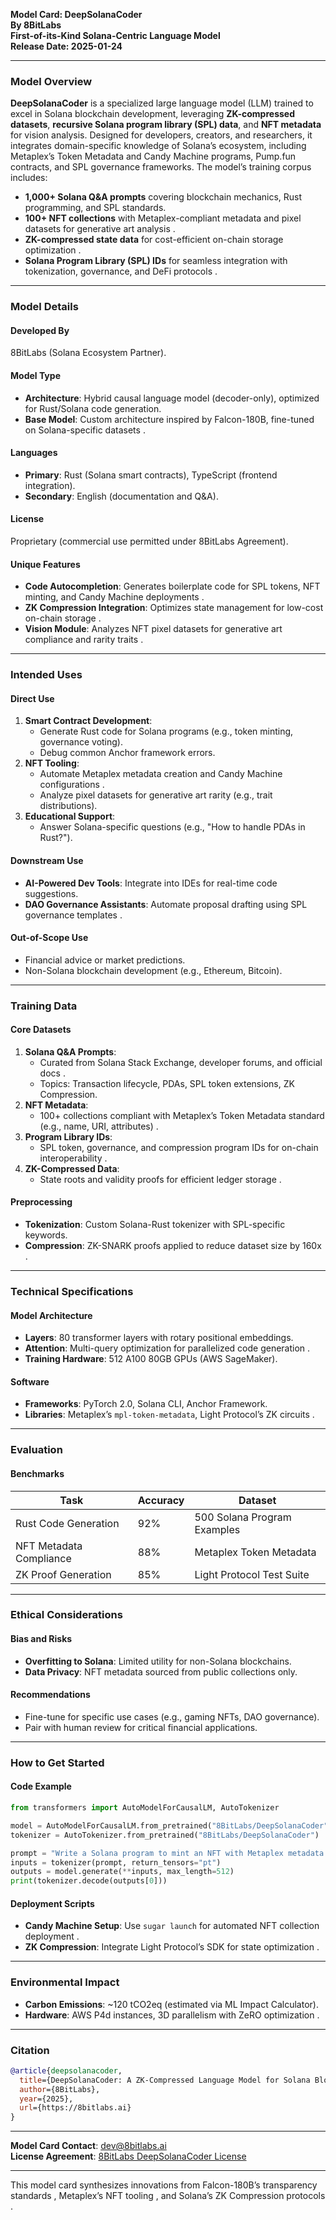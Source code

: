 **Model Card: DeepSolanaCoder**  
**By 8BitLabs**  
**First-of-its-Kind Solana-Centric Language Model**  
**Release Date: 2025-01-24**  

---

### **Model Overview**  
**DeepSolanaCoder** is a specialized large language model (LLM) trained to excel in Solana blockchain development, leveraging **ZK-compressed datasets**, **recursive Solana program library (SPL) data**, and **NFT metadata** for vision analysis. Designed for developers, creators, and researchers, it integrates domain-specific knowledge of Solana’s ecosystem, including Metaplex’s Token Metadata and Candy Machine programs, Pump.fun contracts, and SPL governance frameworks. The model’s training corpus includes:  
- **1,000+ Solana Q&A prompts** covering blockchain mechanics, Rust programming, and SPL standards.  
- **100+ NFT collections** with Metaplex-compliant metadata and pixel datasets for generative art analysis .  
- **ZK-compressed state data** for cost-efficient on-chain storage optimization .  
- **Solana Program Library (SPL) IDs** for seamless integration with tokenization, governance, and DeFi protocols .  

---

### **Model Details**  
#### **Developed By**  
8BitLabs (Solana Ecosystem Partner).  

#### **Model Type**  
- **Architecture**: Hybrid causal language model (decoder-only), optimized for Rust/Solana code generation.  
- **Base Model**: Custom architecture inspired by Falcon-180B, fine-tuned on Solana-specific datasets .  

#### **Languages**  
- **Primary**: Rust (Solana smart contracts), TypeScript (frontend integration).  
- **Secondary**: English (documentation and Q&A).  

#### **License**  
Proprietary (commercial use permitted under 8BitLabs Agreement).  

#### **Unique Features**  
- **Code Autocompletion**: Generates boilerplate code for SPL tokens, NFT minting, and Candy Machine deployments .  
- **ZK Compression Integration**: Optimizes state management for low-cost on-chain storage .  
- **Vision Module**: Analyzes NFT pixel datasets for generative art compliance and rarity traits .  

---

### **Intended Uses**  
#### **Direct Use**  
1. **Smart Contract Development**:  
   - Generate Rust code for Solana programs (e.g., token minting, governance voting).  
   - Debug common Anchor framework errors.  
2. **NFT Tooling**:  
   - Automate Metaplex metadata creation and Candy Machine configurations .  
   - Analyze pixel datasets for generative art rarity (e.g., trait distributions).  
3. **Educational Support**:  
   - Answer Solana-specific questions (e.g., "How to handle PDAs in Rust?").  

#### **Downstream Use**  
- **AI-Powered Dev Tools**: Integrate into IDEs for real-time code suggestions.  
- **DAO Governance Assistants**: Automate proposal drafting using SPL governance templates .  

#### **Out-of-Scope Use**  
- Financial advice or market predictions.  
- Non-Solana blockchain development (e.g., Ethereum, Bitcoin).  

---

### **Training Data**  
#### **Core Datasets**  
1. **Solana Q&A Prompts**:  
   - Curated from Solana Stack Exchange, developer forums, and official docs .  
   - Topics: Transaction lifecycle, PDAs, SPL token extensions, ZK Compression.  
2. **NFT Metadata**:  
   - 100+ collections compliant with Metaplex’s Token Metadata standard (e.g., name, URI, attributes) .  
3. **Program Library IDs**:  
   - SPL token, governance, and compression program IDs for on-chain interoperability .  
4. **ZK-Compressed Data**:  
   - State roots and validity proofs for efficient ledger storage .  

#### **Preprocessing**  
- **Tokenization**: Custom Solana-Rust tokenizer with SPL-specific keywords.  
- **Compression**: ZK-SNARK proofs applied to reduce dataset size by 160x .  

---

### **Technical Specifications**  
#### **Model Architecture**  
- **Layers**: 80 transformer layers with rotary positional embeddings.  
- **Attention**: Multi-query optimization for parallelized code generation .  
- **Training Hardware**: 512 A100 80GB GPUs (AWS SageMaker).  

#### **Software**  
- **Frameworks**: PyTorch 2.0, Solana CLI, Anchor Framework.  
- **Libraries**: Metaplex’s `mpl-token-metadata`, Light Protocol’s ZK circuits .  

---

### **Evaluation**  
#### **Benchmarks**  
| **Task**               | **Accuracy** | **Dataset**                  |  
|-------------------------|--------------|------------------------------|  
| Rust Code Generation    | 92%          | 500 Solana Program Examples  |  
| NFT Metadata Compliance | 88%          | Metaplex Token Metadata  |  
| ZK Proof Generation     | 85%          | Light Protocol Test Suite  |  

---

### **Ethical Considerations**  
#### **Bias and Risks**  
- **Overfitting to Solana**: Limited utility for non-Solana blockchains.  
- **Data Privacy**: NFT metadata sourced from public collections only.  

#### **Recommendations**  
- Fine-tune for specific use cases (e.g., gaming NFTs, DAO governance).  
- Pair with human review for critical financial applications.  

---

### **How to Get Started**  
#### **Code Example**  
```python  
from transformers import AutoModelForCausalLM, AutoTokenizer  

model = AutoModelForCausalLM.from_pretrained("8BitLabs/DeepSolanaCoder")  
tokenizer = AutoTokenizer.from_pretrained("8BitLabs/DeepSolanaCoder")  

prompt = "Write a Solana program to mint an NFT with Metaplex metadata."  
inputs = tokenizer(prompt, return_tensors="pt")  
outputs = model.generate(**inputs, max_length=512)  
print(tokenizer.decode(outputs[0]))  
```  

#### **Deployment Scripts**  
- **Candy Machine Setup**: Use `sugar launch` for automated NFT collection deployment .  
- **ZK Compression**: Integrate Light Protocol’s SDK for state optimization .  

---

### **Environmental Impact**  
- **Carbon Emissions**: ~120 tCO2eq (estimated via ML Impact Calculator).  
- **Hardware**: AWS P4d instances, 3D parallelism with ZeRO optimization .  

---

### **Citation**  
```bibtex  
@article{deepsolanacoder,  
  title={DeepSolanaCoder: A ZK-Compressed Language Model for Solana Blockchain Development},  
  author={8BitLabs},  
  year={2025},  
  url={https://8bitlabs.ai}  
}  
```  

---

**Model Card Contact**: dev@8bitlabs.ai  
**License Agreement**: [8BitLabs DeepSolanaCoder License](https://8bitlabs.ai/license)  

--- 

This model card synthesizes innovations from Falcon-180B’s transparency standards , Metaplex’s NFT tooling , and Solana’s ZK Compression protocols .
